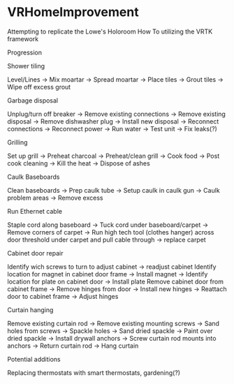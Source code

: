 # VRHomeImprovement
Attempting to replicate the Lowe's Holoroom How To utilizing the VRTK framework



Progression

Shower tiling

  Level/Lines -> Mix moartar -> Spread moartar -> Place tiles -> Grout tiles -> Wipe off excess grout

Garbage disposal

  Unplug/turn off breaker -> Remove existing connections -> Remove existing disposal -> Remove dishwasher plug -> Install new disposal -> Reconnect connections -> Reconnect power -> Run water -> Test unit -> Fix leaks(?)

Grilling

  Set up grill -> Preheat charcoal -> Preheat/clean grill -> Cook food -> Post cook cleaning -> Kill the heat -> Dispose of ashes
  
Caulk Baseboards

  Clean baseboards -> Prep caulk tube -> Setup caulk in caulk gun -> Caulk problem areas -> Remove excess
  
Run Ethernet cable

  Staple cord along baseboard -> Tuck cord under baseboard/carpet -> Remove corners of carpet -> Run high tech tool (clothes hanger) across door threshold under carpet and pull cable through -> replace carpet
  
Cabinet door repair

  Identify wich screws to turn to adjust cabinet -> readjust cabinet
  Identify location for magnet in cabinet door frame -> Install magnet -> Identify location for plate on cabinet door -> Install plate
  Remove cabinet door from cabinet frame -> Remove hinges from door -> Install new hinges -> Reattach door to cabinet frame -> Adjust hinges
  
Curtain hanging

  Remove existing curtain rod -> Remove existing mounting screws -> Sand holes from screws -> Spackle holes -> Sand dried spackle ->  Paint over dried spackle -> Install drywall anchors -> Screw curtain rod mounts into anchors -> Return curtain rod -> Hang curtain
  
  
 Potential additions
 
  Replacing thermostats with smart thermostats, gardening(?)
